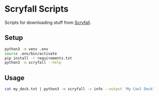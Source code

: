 # Scryfall Scripts

Scripts for downloading stuff from [Scryfall](https://scryfall.com).

## Setup

```bash
python3 -m venv .env
source .env/bin/activate
pip install -r requirements.txt
python3 -m scryfall --help
```

## Usage

```bash
cat my_deck.txt | python3 -m scryfall -v info --output 'My Cool Deck'
```
